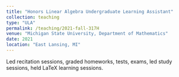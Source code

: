 ```yaml
---
title: "Honors Linear Algebra Undergraduate Learning Assistant"
collection: teaching
type: "ULA"
permalink: /teaching/2021-fall-317H
venue: "Michigan State University, Department of Mathematics"
date: 2021
location: "East Lansing, MI"
---
```


Led recitation sessions, graded homeworks, tests, exams, led study sessions, held LaTeX learning sessions.